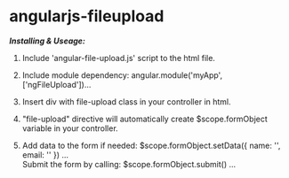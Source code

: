 angularjs-fileupload
====================

<b><i>Installing & Useage:</i></b>

1)  Include 'angular-file-upload.js' script to the html file.

2)  Include module dependency: angular.module('myApp', ['ngFileUpload'])...

3)  Insert div with file-upload class in your controller in html.

4)  "file-upload" directive will automatically create $scope.formObject variable in your controller.

5)  Add data to the form if needed: $scope.formObject.setData({ name: '', email: '' }) ...
    <br />
    Submit the form by calling: $scope.formObject.submit() ...
  
